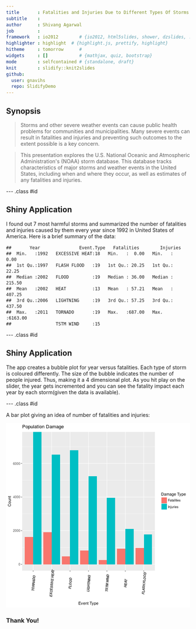 ```yaml
---
title       : Fatalities and Injuries Due to Different Types Of Storms
subtitle    : 
author      : Shivang Agarwal
job         : 
framework   : io2012        # {io2012, html5slides, shower, dzslides, ...}
highlighter : highlight  # {highlight.js, prettify, highlight}
hitheme     : tomorrow      # 
widgets     : []            # {mathjax, quiz, bootstrap}
mode        : selfcontained # {standalone, draft}
knit        : slidify::knit2slides
github:
  user: gnavihs
  repo: SlidifyDemo
---
```


## Synopsis
> Storms and other severe weather events can cause public health problems for communities and municipalities. Many severe events can result in fatalities and injuries and preventing such outcomes to the extent possible is a key concern.

> This presentation explores the U.S. National Oceanic and Atmospheric Administration's (NOAA) storm database. This database tracks characteristics of major storms and weather events in the United States, including when and where they occur, as well as estimates of any fatalities and injuries.


--- .class #id 


## Shiny Application

I found out 7 most harmful storms and summarized the number of fatalities and injuries caused by them every year since 1992 in United States of America.
Here is a brief summary of the data:


```
##       Year               Event.Type   Fatalities        Injuries      
##  Min.   :1992   EXCESSIVE HEAT:18   Min.   :  0.00   Min.   :   0.00  
##  1st Qu.:1997   FLASH FLOOD   :19   1st Qu.: 20.25   1st Qu.:  22.25  
##  Median :2002   FLOOD         :19   Median : 36.00   Median : 215.50  
##  Mean   :2002   HEAT          :13   Mean   : 57.21   Mean   : 407.25  
##  3rd Qu.:2006   LIGHTNING     :19   3rd Qu.: 57.25   3rd Qu.: 437.50  
##  Max.   :2011   TORNADO       :19   Max.   :687.00   Max.   :6163.00  
##                 TSTM WIND     :15
```

--- .class #id 

## Shiny Application
The app creates a bubble plot for year versus fatalities. Each type of storm is coloured differently. The size of the bubble indicates the number of people injured. Thus, making it a 4 dimensional plot. As you hit play on the slider, the year gets incremented and you can see the fatality impact each year by each storm(given the data is available).


--- .class #id 

A bar plot giving an idea of number of fatalities and injuries:

![plot of chunk unnamed-chunk-2](assets/fig/unnamed-chunk-2-1.png)

### Thank You!




